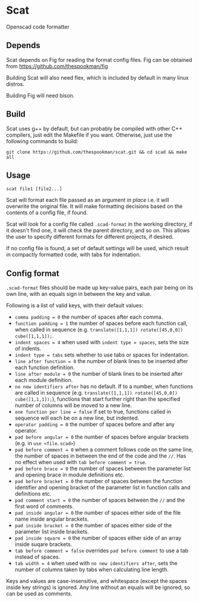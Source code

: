 # Scat
Openscad code formatter

## Depends
Scat depends on Fig for reading the format config files. Fig can be obtained from https://github.com/thespookman/fig

Building Scat will also need flex, which is included by default in many linux distros.

Building Fig will need bison.

## Build

Scat uses g++ by default, but can probably be compiled with other C++ compilers, just edit the Makefile if you want. Otherwise, just use the following commands to build:

```
git clone https://github.com/thespookman/scat.git && cd scad && make all
```

## Usage

`scat file1 [file2...]`

Scat will format each file passed as an argument _in place_ i.e. it will overwrite the original file. It will make formatting decisions based on the contents of a config file, if found.

Scat will look for a config file called `.scad-format` in the working directory, if it doesn't find one, it will check the parent directory, and so on. This allows the user to specify different formats for different projects, if desired.

If no config file is found, a set of default settings will be used, which result in compactly formatted code, with tabs for indentation.

## Config format

`.scad-format` files should be made up key-value pairs, each pair being on its own line, with an equals sign in between the key and value.

Following is a list of valid keys, with their default values:

- `comma padding = 0` the number of spaces after each comma.
- `function padding = 1` the number of spaces before each function call, when called in sequence (e.g. `translate([1,1,1]) rotate([45,0,0]) cube([1,1,1]);`.
- `indent spaces = 4` when used with `indent type = spaces`, sets the size of indents.
- `indent type = tabs` sets whether to use tabs or spaces for indentation.
- `line after function = 0` the number of blank lines to be inserted after each function definition.
- `line after module = 0` the number of blank lines to be inserted after each module definition.
- `no new identifiers after` has no default. If to a number, when functions are called in sequence (e.g. `translate([1,1,1]) rotate([45,0,0]) cube([1,1,1]);`), functions that start further right than the specified number of columns will be moved to a new line.
- `one function per line = false` if set to true, functions called in sequence will each be on a new line, but indented.
- `operator padding = 0` the number of spaces before and after any operator.
- `pad before angular = 0` the number of spaces before angular brackets (e.g. in `use <file.scad>`)
- `pad before comment = 0` when a comment follows code on the same line, the number of spaces in between the end of the code and the `//`. Has no effect when used with `tab before comment = true`.
- `pad before brace = 0` the number of spaces between the parameter list and opening brace in module definitions etc.
- `pad before bracket = 0` the number of spaces between the function identifier and opening bracket of the parameter list in function calls and definitions etc.
- `pad comment start = 0` the number of spaces between the `//` and the first word of comments.
- `pad inside angular = 0` the number of spaces either side of the file name inside angular brackets.
- `pad inside bracket = 0` the number of spaces either side of the parameter list inside brackets.
- `pad inside square = 0` the number of spaces either side of an array inside suqare brackets.
- `tab before comment = false` overrides `pad before comment` to use a tab instead of spaces.
- `tab width = 4` when used with `no new identifiers after`, sets the number of columns taken by tabs when calculating line length.

Keys and values are case-insensitive, and whitespace (except the spaces inside key strings) is ignored. Any line without an equals will be ignored, so can be used as comments.
